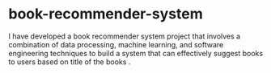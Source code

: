 # book-recommender-system
I have developed a book recommender system project that involves a combination of data processing, machine learning, and software engineering techniques to build a system that can effectively suggest books to users based on title of the books .
